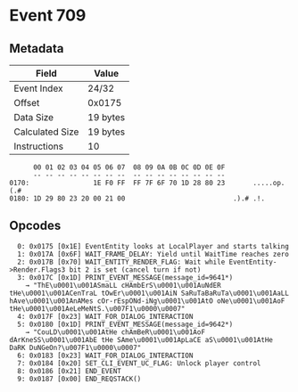# Event 709

## Metadata

| Field           | Value    |
|-----------------|----------|
| Event Index     | 24/32    |
| Offset          | 0x0175   |
| Data Size       | 19 bytes |
| Calculated Size | 19 bytes |
| Instructions    | 10       |

```
      00 01 02 03 04 05 06 07  08 09 0A 0B 0C 0D 0E 0F
      -- -- -- -- -- -- -- --  -- -- -- -- -- -- -- --
0170:                1E F0 FF  FF 7F 6F 70 1D 28 80 23       .....op.(.#
0180: 1D 29 80 23 20 00 21 00                           .).# .!.        
```

## Opcodes

```
  0: 0x0175 [0x1E] EventEntity looks at LocalPlayer and starts talking
  1: 0x017A [0x6F] WAIT_FRAME_DELAY: Yield until WaitTime reaches zero
  2: 0x017B [0x70] WAIT_ENTITY_RENDER_FLAG: Wait while EventEntity->Render.Flags3 bit 2 is set (cancel turn if not)
  3: 0x017C [0x1D] PRINT_EVENT_MESSAGE(message_id=9641*)
    → "ThE\u0001\u001ASmaLL cHAmbErS\u0001\u001AuNdER tHe\u0001\u001ACenTraL tOwEr\u0001\u001AiN SaRuTaBaRuTa\u0001\u001AaLL hAve\u0001\u001AnAMes cOr-rEspONd-iNg\u0001\u001AtO oNe\u0001\u001AoF tHe\u0001\u001AeLeMeNtS.\u007F1\u0000\u0007"
  4: 0x017F [0x23] WAIT_FOR_DIALOG_INTERACTION
  5: 0x0180 [0x1D] PRINT_EVENT_MESSAGE(message_id=9642*)
    → "CouLD\u0001\u001AtHe chAmBeR\u0001\u001AoF dArKneSS\u0001\u001AbE tHe SAme\u0001\u001ApLaCE aS\u0001\u001AtHe DaRK DuNGeOn?\u007F1\u0000\u0007"
  6: 0x0183 [0x23] WAIT_FOR_DIALOG_INTERACTION
  7: 0x0184 [0x20] SET_CLI_EVENT_UC_FLAG: Unlock player control
  8: 0x0186 [0x21] END_EVENT
  9: 0x0187 [0x00] END_REQSTACK()
```
